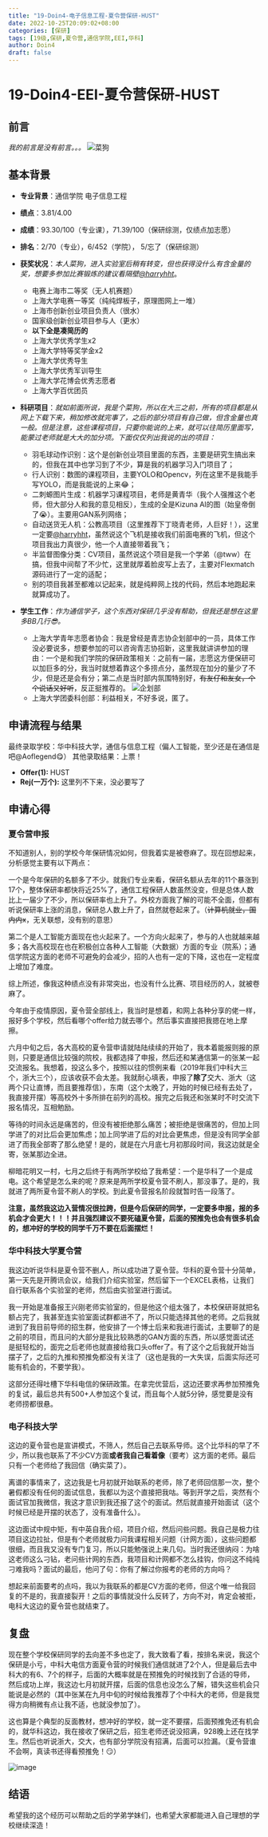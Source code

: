 ```yaml
---
title: "19-Doin4-电子信息工程-夏令营保研-HUST"
date: 2022-10-25T20:09:02+08:00
categories: [保研]
tags: [19级,保研,夏令营,通信学院,EEI,华科]
author: Doin4
draft: false
---
```


<!--**飞跃手册欢迎所有的在校生与毕业生分享你们的故事，不限出路、不限水平。**

- 对于熟悉 Git 操作的同学：请在 `content/posts/` 目录下复制本模板文件并修改，提交 Pull Request，待 Merge 后便即时上线
  - 善用 categories/tags 功能，方便快速检索不同专业，保研/考研/出国/工作等去向，以及 CN/US/CA/UK/SG 等上岸地区
  - 文件名建议仅使用英文数字及下划线，如 `19-abc-cs-shu-nyu.md`
  - 有条件推荐本地部署预览再提交
- 对于不会使用 Git 的大部分同学：请将编辑好的 Word/Pages/Markdown 文件发送到 shuosc@duck.com 标题请注明「投稿/修改-年级-姓名-专业-去向」我们会帮助你上架。

如需更新内容，请及时联系我们！

您可以根据实际情况编辑使用如下 Markdown 模板：

> _P.S. 以上内容无需保留_

---
-->

# 19-Doin4-EEI-夏令营保研-HUST

## 前言
*我的前言是没有前言。。。*
![菜狗](https://user-images.githubusercontent.com/72700948/193548267-79217117-b71f-4f18-85a4-66fecd7e5462.jpg)

## 基本背景 

- **专业背景**：通信学院 电子信息工程

- **绩点**：3.81/4.00

- **成绩**：93.30/100（专业课），71.39/100（保研综测，仅绩点加志愿）

- **排名**：2/70（专业），6/452（学院）， 5/忘了（保研综测）

- **获奖状况**：*本人菜狗，进入实验室后稍有转变，但也获得没什么有含金量的奖，想要多参加比赛锻炼的建议看隔壁[@harryhht](19-洪浩天-BME-夏令营保研-ShanghaiTech.md)*。
    - 电赛上海市二等奖（无人机赛题）
    - 上海大学电赛一等奖（纯纯焊板子，原理图网上一堆）
    - 上海市创新创业项目负责人（很水）
    - 国家级创新创业项目参与人（更水）
    - **以下全是凑简历的**
    - 上海大学优秀学生x2
    - 上海大学特等奖学金x2
    - 上海大学优秀导生
    - 上海大学优秀军训导生
    - 上海大学花博会优秀志愿者
    - 上海大学百优团员

- **科研项目**：*就如前面所说，我是个菜狗，所以在大三之前，所有的项目都是从网上下载下来，稍加修改就完事了，之后的部分项目有自己做，但含金量也真一般。但是注意，这些课程项目，只要你能说的上来，就可以往简历里面写，能蒙过老师就是大大的加分项。下面仅仅列出我说的出的项目：*
    - 羽毛球动作识别：这个是创新创业项目里面的东西，主要是研究生搞出来的，但我在其中也学习到了不少，算是我的机器学习入门项目了；
    - 行人识别：数图的课程项目，主要YOLO和Opencv，列在这里不是我能手写YOLO，而是我能说的上来:joy:；
    - 二刺螈图片生成：机器学习课程项目，老师是黄青华（我个人强推这个老师，但大部分人和我的意见相反），生成的全是Kizuna AI的图（始皇帝倒了:sob:）。主要用GAN系列网络；
    - 自动送货无人机：公教高项目（这里推荐下丁晓青老师，人巨好！），这里一定要[@harryhht](19-洪浩天-BME-夏令营保研-ShanghaiTech.md)，虽然说这个飞机是接收我们前面电赛的飞机，但这个项目我出力真很少，他一个人直接带着我飞；
    - 半监督图像分类：CV项目，虽然说这个项目是我一个学弟（@tww）在搞，但我中间帮了不少忙，这里就厚着脸皮写上去了，主要对Flexmatch源码进行了一定的适配；
    - 别的项目我甚至都难以记起来，就是纯粹网上找的代码，然后本地跑起来就算成功了。

- **学生工作**：*作为通信学子，这个东西对保研几乎没有帮助，但我还是想在这里多BB几行:sunglasses:。*
    - 上海大学青年志愿者协会：我是曾经是青志协企划部中的一员，具体工作没必要说多，想要参加的可以咨询青志协招新，这里我就讲讲参加的理由：一个是和我们学院的保研政策相关：之前有一届，志愿这方便保研可以加巨多的分，我当时就想着靠这个多捞点分，虽然现在加分的量少了不少，但是还是会有分；第二点是当时部内氛围特别好，~~有友仔和友女，个个说话又好听~~，反正挺推荐的。
![企划部](https://user-images.githubusercontent.com/72700948/193552759-2c180c43-9d58-4ef0-9019-f6cc8cd7139f.png)
    - 上海大学团委科创部：利益相关，不好多说，匿了。

## 申请流程与结果

最终录取学校：华中科技大学，通信与信息工程（偏人工智能，至少还是在通信是吧@Aoflegend:yum:）
其他录取结果：上票！

- **Offer(1):** HUST
- **Rej(一万个):** 这里列不下来，没必要写了

## 申请心得 
### 夏令营申报
不知道别人，别的学校今年保研情况如何，但我着实是被卷麻了。现在回想起来，分析感觉主要有以下两点：

一个是今年保研的名额多了不少。就我们专业来看，保研名额从去年的$11$个暴涨到$17$个，整体保研率都快将近$25\%$了，通信工程保研人数虽然没变，但是总体人数比上一届少了不少，所以保研率也上升了。外校方面我了解的可能不全面，但都有听说保研率上涨的消息，保研总人数上升了，自然就卷起来了。（~~计算机就业，国内内x~~，无关联想，没有别的意思）

第二个是人工智能方面现在也火起来了。一个方向火起来了，参与的人也就越来越多；各大高校现在也在积极创立各种人工智能（大数据）方面的专业（院系）；通信学院这方面的老师不可避免的会减少，招的人也有一定的下降，这也在一定程度上增加了难度。

综上所述，像我这种绩点没有非常突出，也没有什么比赛、项目经历的人，就被卷麻了。

今年由于疫情原因，夏令营全部线上，我当时是想着，和网上各种分享的佬一样，报好多个学校，然后看哪个offer给力就去哪个。然后事实直接把我摁在地上摩擦。

六月中旬之后，各大高校的夏令营申请就陆陆续续的开始了，我本着能报则报的原则，只要是通信比较强的院校，我都选择了申报，然后还和某通信第一的张某一起交流报名。我想着，投这么多个，按照以往的惯例来看（2019年我们中科大三个，浙大三个），应该收获不会太差。我就耐心填表，申报了**除了**交大、浙大（这两个只让直博，而且要推荐信），东南（这个太晚了，开始的时候已经有去处了，我直接开摆）等高校外十多所排在前列的高校。报完之后我还和张某时不时交流下报名情况，互相勉励。

等待的时间永远是痛苦的，但没有被拒绝那么痛苦；被拒绝是很痛苦的，但加上同学进了的对比后会更加焦虑；加上同学进了后的对比会更焦虑，但是没有同学全部进了而我全部寄了那么绝望！是的，就是在六月底七月初那段时间，我这边就是全寄，张某那边全进。

柳暗花明又一村，七月之后终于有两所学校给了我希望：一个是华科了一个是成电。这个希望是怎么来的呢？原来是两所学校夏令营不刷人，那没事了。是的，我就进了两所夏令营不刷人的学校。到此夏令营报名阶段就暂时告一段落了。

**注意，虽然我这边入营情况很拉跨，但是今后保研的同学，一定要多申报，报的多机会才会更大！！！并且强烈建议不要死磕夏令营，后面的预推免也会有很多机会的，想冲好的学校的同学千万不要在后面摆烂！**

### 华中科技大学夏令营
我这边听说华科是夏令营不删人，所以成功进了夏令营。华科的夏令营十分简单，第一天先是开腾讯会议，给我们介绍实验室，然后留下一个EXCEL表格，让我们自行联系各个实验室的老师，然后由实验室进行面试。

我一开始是准备报王兴刚老师实验室的，但是他这个组太强了，本校保研哥就把名额占完了，我甚至连实验室面试群都进不了，所以只能选择其他的老师。之后我就进到了我目前导师的招生群，他安排了一个博士后来和我进行面试，主要聊了的是之前的项目，而且问的大部分是我比较熟悉的GAN方面的东西，所以感觉面试还是挺轻松的，面完之后老师也就直接给我口头offer了。有了这个之后我就开始当摆子了，之后的九推和预推免都没有关注了（这也是我的一大失误，后面实际还可能有机会的，不要学我）。

这部分还得吐槽下华科电信的保研政策。在拿完优营后，这边还要求再参加预推免的复试，最后总共有500+人参加这个复试，而且每个人就5分钟，感觉要是没有老师捞都很悬。

### 电子科技大学
这边的夏令营也是宣讲模式，不筛人，然后自己去联系导师。这个比华科的早了不少，所以我也联系了不少CV方面**或者我自己看着像**（要考）这方面的老师。最后只有一个老师给了我回信（确实菜了）。

离谱的事情来了，这边我是七月初就开始联系的老师，除了老师回信那一次，整个暑假都没有任何的面试信息，我都以为这个直接把我咕。等到开学之后，突然有个面试官加我微信，我这才意识到我还报了这个的面试。然后就直接开始面试（这个时候已经是开摆的状态了，没有准备什么）。

这边面试中规中矩，有中英自我介绍，项目介绍，然后问些问题。我自己是极力往项目这边拉扯，但是有个老师就极力问我课程相关问题（计网方面），这些问题都很细，而且我又没有专门复习，所以只能勉强说上来几句。当时我还很纳闷：为啥这老师这么刁钻，老问些计网的东西，我项目和计网都不怎么挂钩，你问这不纯纯刁难我吗？面试的最后，他问了句：你有了解过你报考的老师的方向吗？

想起来前面要考的点吗，我以为我联系的都是CV方面的老师，但这个唯一给我回复的不是的，我直接裂开！之后的事情就没什么反转了，方向不对，肯定会被拒，电科大这边的夏令营也就结束了。

## 复盘
现在整个学校保研同学的去向差不多也定了，我大致看了看，按排名来说，我这个保研是小亏，中科大电信方面夏令营的时候我们通信就进了2个人，但是最后去中科大的有6、7个的样子，后面的大概率就是在预推免的时候找到了合适的导师，然后成功上岸，我这边七月初就开摆，后面的信息也没怎么了解，错失这些机会只能说是必然的（其中张某在九月中旬的时候给我推荐了个中科大的老师，但是我觉得方向稍微有点让我不适，也就没参加了）。

这也算是个典型的反面教材，想冲好的学校，就一定不要摆，后面预推免还有机会的，就华科这边，我在接收了保研之后，招生老师还说没招满，928晚上还在找学生。然后也听说浙大，交大，也有部分学院没有招满，后面可以捡漏。（夏令营谁不会啊，真读书还得看预推免！:smirk:）

![image](https://user-images.githubusercontent.com/72700948/193556746-21916582-7d12-4349-81e5-a1efd6f4f70e.png)

## 结语
希望我的这个经历可以帮助之后的学弟学妹们，也希望大家都能进入自己理想的学校继续深造！
